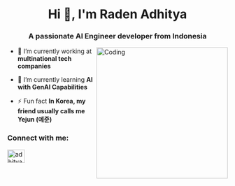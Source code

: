 <h1 align="center">Hi 👋, I'm Raden Adhitya</h1>
<h3 align="center">A passionate AI Engineer developer from Indonesia</h3>
<img align="right" alt="Coding" width="300" src="https://miro.medium.com/max/1360/1*nWQ_U5NKEfNeGCTfh_2-Mw.gif">

- 🔭 I’m currently working at **multinational tech companies**

- 🌱 I’m currently learning **AI with GenAI Capabilities**

- ⚡ Fun fact **In Korea, my friend usually calls me Yejun (예준)**

<h3 align="left">Connect with me:</h3>
<p align="left">
<a href="https://linkedin.com/in/adhityaraar" target="blank"><img align="center" src="https://raw.githubusercontent.com/rahuldkjain/github-profile-readme-generator/master/src/images/icons/Social/linked-in-alt.svg" alt="adhityaraar" height="30" width="40" /></a>
</p>
